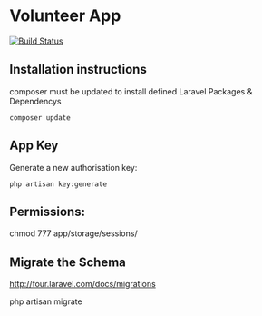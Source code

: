 # Volunteer App

[![Build Status](https://travis-ci.org/CodeTheCity/volunteer-app.svg)](https://travis-ci.org/CodeTheCity/volunteer-app)

## Installation instructions

composer must be updated to install defined Laravel Packages & Dependencys
```
composer update
```
## App Key

Generate a new authorisation key:
```
php artisan key:generate
```
## Permissions:

chmod 777 app/storage/sessions/

## Migrate the Schema

http://four.laravel.com/docs/migrations

php artisan migrate